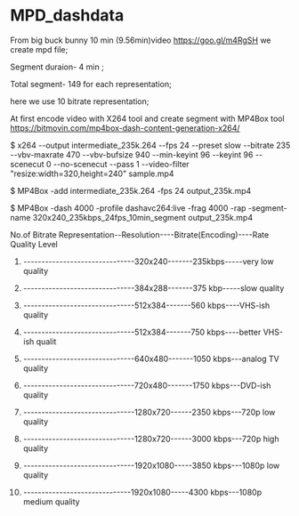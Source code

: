 # MPD_dashdata
From big buck bunny  10 min (9.56min)video  https://goo.gl/m4RgSH we create mpd file; 

Segment duraion- 4 min ;

Total segment- 149 for each representation;

here we use 10 bitrate representation;

At first encode video with X264 tool and create segment with MP4Box tool
https://bitmovin.com/mp4box-dash-content-generation-x264/

$ x264 --output intermediate_235k.264 --fps 24 --preset slow --bitrate 235 --vbv-maxrate 470 --vbv-bufsize 940 --min-keyint 96 --keyint 96 --scenecut 0 --no-scenecut --pass 1 --video-filter "resize:width=320,height=240"  sample.mp4

$ MP4Box -add intermediate_235k.264 -fps 24 output_235k.mp4

$ MP4Box -dash 4000 -profile dashavc264:live -frag 4000 -rap  -segment-name 320x240_235kbps_24fps_10min_segment output_235k.mp4


No.of Bitrate Representation--Resolution----Bitrate(Encoding)----Rate Quality Level

1. -------------------------------320x240-------235kbps-----very low quality

2. -------------------------------384x288-------375 kbp-----slow quality

3. -------------------------------512x384-------560 kbps----VHS-ish quality

4. -------------------------------512x384-------750 kbps----better VHS-ish qualit

5. -------------------------------640x480-------1050 kbps---analog TV quality

6. -------------------------------720x480-------1750 kbps---DVD-ish quality

7. -------------------------------1280x720------2350 kbps---720p low quality

8. -------------------------------1280x720------3000 kbps---720p high quality

9. -------------------------------1920x1080-----3850 kbps---1080p low quality

10. ------------------------------1920x1080-----4300 kbps---1080p medium quality
